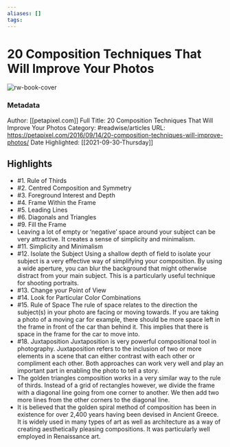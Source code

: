 ```yaml
---
aliases: []
tags:
---
```

# 20 Composition Techniques That Will Improve Your Photos

![rw-book-cover](https://readwise-assets.s3.amazonaws.com/static/images/article1.be68295a7e40.png)
### Metadata
Author: [[petapixel.com]]
Full Title: 20 Composition Techniques That Will Improve Your Photos
Category: #readwise/articles
URL: https://petapixel.com/2016/09/14/20-composition-techniques-will-improve-photos/
Date Highlighted: [[2021-09-30-Thursday]]

## Highlights
- #1. Rule of Thirds
- #2. Centred Composition and Symmetry
- #3. Foreground Interest and Depth
- #4. Frame Within the Frame
- #5. Leading Lines
- #6. Diagonals and Triangles
- #9. Fill the Frame
- Leaving a lot of empty or ‘negative’ space around your subject can be very attractive. It creates a sense of simplicity and minimalism.
- #11. Simplicity and Minimalism
- #12. Isolate the Subject Using a shallow depth of field to isolate your subject is a very effective way of simplifying your composition. By using a wide aperture, you can blur the background that might otherwise distract from your main subject. This is a particularly useful technique for shooting portraits.
- #13. Change your Point of View
- #14. Look for Particular Color Combinations
- #15. Rule of Space The rule of space relates to the direction the subject(s) in your photo are facing or moving towards. If you are taking a photo of a moving car for example, there should be more space left in the frame in front of the car than behind it. This implies that there is space in the frame for the car to move into.
- #18. Juxtaposition Juxtaposition is very powerful compositional tool in photography. Juxtaposition refers to the inclusion of two or more elements in a scene that can either contrast with each other or compliment each other. Both approaches can work very well and play an important part in enabling the photo to tell a story.
- The golden triangles composition works in a very similar way to the rule of thirds. Instead of a grid of rectangles however, we divide the frame with a diagonal line going from one corner to another. We then add two more lines from the other corners to the diagonal line.
- It is believed that the golden spiral method of composition has been in existence for over 2,400 years having been devised in Ancient Greece. It is widely used in many types of art as well as architecture as a way of creating aesthetically pleasing compositions. It was particularly well employed in Renaissance art.
